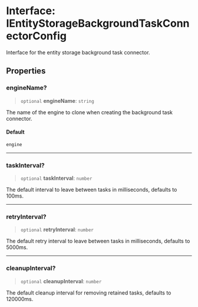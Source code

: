 # Interface: IEntityStorageBackgroundTaskConnectorConfig

Interface for the entity storage background task connector.

## Properties

### engineName?

> `optional` **engineName**: `string`

The name of the engine to clone when creating the background task connector.

#### Default

```ts
engine
```

***

### taskInterval?

> `optional` **taskInterval**: `number`

The default interval to leave between tasks in milliseconds, defaults to 100ms.

***

### retryInterval?

> `optional` **retryInterval**: `number`

The default retry interval to leave between tasks in milliseconds, defaults to 5000ms.

***

### cleanupInterval?

> `optional` **cleanupInterval**: `number`

The default cleanup interval for removing retained tasks, defaults to 120000ms.
